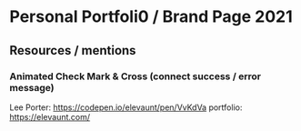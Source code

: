 # Personal Portfoli0 / Brand Page 2021


## Resources / mentions


### Animated Check Mark & Cross (connect success / error message)
Lee Porter: https://codepen.io/elevaunt/pen/VvKdVa
portfolio: https://elevaunt.com/
